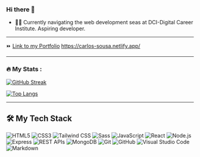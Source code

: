 ### Hi there 👋

- 👨‍💻 Currently navigating the web development seas at DCI-Digital Career Institute. Aspiring developer.


---

⏩ [Link to my Portfolio](#) https://carlos-sousa.netlify.app/

---

### :fire: My Stats :


[![GitHub Streak](http://github-readme-streak-stats.herokuapp.com?user=Cmbs86&theme=dark&background=000000)](https://git.io/streak-stats)


[![Top Langs](https://github-readme-stats.vercel.app/api/top-langs/?username=Cmbs86&layout=compact&theme=vision-friendly-dark)](https://github.com/anuraghazra/github-readme-stats)


---

## 🛠 My Tech Stack

![HTML5](https://img.shields.io/badge/HTML5-E34F26?style=for-the-badge&logo=html5&logoColor=white)
![CSS3](https://img.shields.io/badge/CSS3-1572B6?style=for-the-badge&logo=css3&logoColor=white)
![Tailwind CSS](https://img.shields.io/badge/Tailwind_CSS-38B2AC?style=for-the-badge&logo=tailwind-css&logoColor=white)
![Sass](https://img.shields.io/badge/Sass-CC6699?style=for-the-badge&logo=sass&logoColor=white)
![JavaScript](https://img.shields.io/badge/JavaScript-F7DF1E?style=for-the-badge&logo=javascript&logoColor=black)
![React](https://img.shields.io/badge/React-20232A?style=for-the-badge&logo=react&logoColor=61DAFB)
![Node.js](https://img.shields.io/badge/Node.js-339933?style=for-the-badge&logo=nodedotjs&logoColor=white)
![Express](https://img.shields.io/badge/Express-000000?style=for-the-badge&logo=express&logoColor=white)
![REST APIs](https://img.shields.io/badge/REST%20APIs-000000?style=for-the-badge&logo=rest-api&logoColor=white)
![MongoDB](https://img.shields.io/badge/MongoDB-47A248?style=for-the-badge&logo=mongodb&logoColor=white)
![Git](https://img.shields.io/badge/Git-F05032?style=for-the-badge&logo=git&logoColor=white)
![GitHub](https://img.shields.io/badge/GitHub-181717?style=for-the-badge&logo=github&logoColor=white)
![Visual Studio Code](https://img.shields.io/badge/Visual_Studio_Code-0078d7?style=for-the-badge&logo=visual-studio-code&logoColor=white)
![Markdown](https://img.shields.io/badge/Markdown-000000?style=for-the-badge&logo=markdown&logoColor=white)







<!--
**Cmbs86/Cmbs86** is a ✨ _special_ ✨ repository because its `README.md` (this file) appears on your GitHub profile.

Here are some ideas to get you started:


- 🌱 I’m currently learning ...
- 👯 I’m looking to collaborate on ...
- 🤔 I’m looking for help with ...
- 💬 Ask me about ...
- 📫 How to reach me: ...
- 😄 Pronouns: ...
- ⚡ Fun fact: ...
-->
